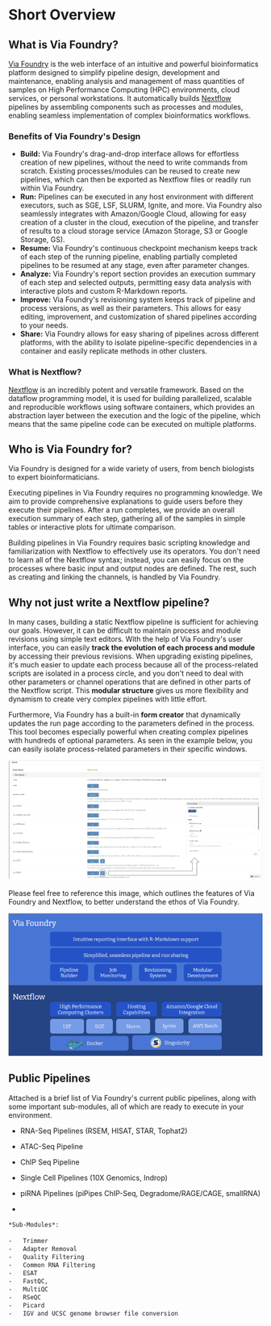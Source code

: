 # Short Overview

## What is Via Foundry?

[Via Foundry](https://www.viafoundry.com//) is the web interface of an
intuitive and powerful bioinformatics platform designed to simplify
pipeline design, development and maintenance, enabling analysis and
management of mass quantities of samples on High Performance Computing
(HPC) environments, cloud services, or personal workstations. It
automatically builds [Nextflow](https://www.nextflow.io/) pipelines by
assembling components such as processes and modules, enabling seamless
implementation of complex bioinformatics workflows.

### Benefits of Via Foundry's Design

-   **Build:** Via Foundry's drag-and-drop interface allows for
    effortless creation of new pipelines, without the need to write
    commands from scratch. Existing processes/modules can be reused to
    create new pipelines, which can then be exported as Nextflow files
    or readily run within Via Foundry.
-   **Run:** Pipelines can be executed in any host environment with
    different executors, such as SGE, LSF, SLURM, Ignite, and more. Via
    Foundry also seamlessly integrates with Amazon/Google Cloud,
    allowing for easy creation of a cluster in the cloud, execution of
    the pipeline, and transfer of results to a cloud storage service
    (Amazon Storage, S3 or Google Storage, GS).
-   **Resume:** Via Foundry's continuous checkpoint mechanism keeps
    track of each step of the running pipeline, enabling partially
    completed pipelines to be resumed at any stage, even after parameter
    changes.
-   **Analyze:** Via Foundry's report section provides an execution
    summary of each step and selected outputs, permitting easy data
    analysis with interactive plots and custom R-Markdown reports.
-   **Improve:** Via Foundry's revisioning system keeps track of
    pipeline and process versions, as well as their parameters. This
    allows for easy editing, improvement, and customization of shared
    pipelines according to your needs.
-   **Share:** Via Foundry allows for easy sharing of pipelines across
    different platforms, with the ability to isolate pipeline-specific
    dependencies in a container and easily replicate methods in other
    clusters.

### What is Nextflow?

[Nextflow](https://www.nextflow.io/) is an incredibly potent and
versatile framework. Based on the dataflow programming model, it is used
for building parallelized, scalable and reproducible workflows using
software containers, which provides an abstraction layer between the
execution and the logic of the pipeline, which means that the same
pipeline code can be executed on multiple platforms.

## Who is Via Foundry for?

Via Foundry is designed for a wide variety of users, from bench
biologists to expert bioinformaticians.

Executing pipelines in Via Foundry requires no programming knowledge. We
aim to provide comprehensive explanations to guide users before they
execute their pipelines. After a run completes, we provide an overall
execution summary of each step, gathering all of the samples in simple
tables or interactive plots for ultimate comparison.

Building pipelines in Via Foundry requires basic scripting knowledge and
familiarization with Nextflow to effectively use its operators. You
don't need to learn all of the Nextflow syntax; instead, you can easily
focus on the processes where basic input and output nodes are defined.
The rest, such as creating and linking the channels, is handled by Via
Foundry.

## Why not just write a Nextflow pipeline?

In many cases, building a static Nextflow pipeline is sufficient for
achieving our goals. However, it can be difficult to maintain process
and module revisions using simple text editors. With the help of Via
Foundry's user interface, you can easily **track the evolution of each
process and module** by accessing their previous revisions. When
upgrading existing pipelines, it's much easier to update each process
because all of the process-related scripts are isolated in a process
circle, and you don't need to deal with other parameters or channel
operations that are defined in other parts of the Nextflow script. This
**modular structure** gives us more flexibility and dynamism to create
very complex pipelines with little effort.

Furthermore, Via Foundry has a built-in **form creator** that
dynamically updates the run page according to the parameters defined in
the process. This tool becomes especially powerful when creating complex
pipelines with hundreds of optional parameters. As seen in the example
below, you can easily isolate process-related parameters in their
specific windows.

![image](../images/inputs_with_rsem_edited.png)

Please feel free to reference this image, which outlines the features of
Via Foundry and Nextflow, to better understand the ethos of Via Foundry.

![image](../images/updated_overview_nf_vf.png)

## Public Pipelines

Attached is a brief list of Via Foundry's current public pipelines,
along with some important sub-modules, all of which are ready to execute
in your environment.

-   RNA-Seq Pipelines (RSEM, HISAT, STAR, Tophat2)

-   ATAC-Seq Pipeline

-   ChIP Seq Pipeline

-   Single Cell Pipelines (10X Genomics, Indrop)

-   piRNA Pipelines (piPipes ChIP-Seq, Degradome/RAGE/CAGE, smallRNA)

-   

    *Sub-Modules*:

    -   Trimmer
    -   Adapter Removal
    -   Quality Filtering
    -   Common RNA Filtering
    -   ESAT
    -   FastQC,
    -   MultiQC
    -   RSeQC
    -   Picard
    -   IGV and UCSC genome browser file conversion
